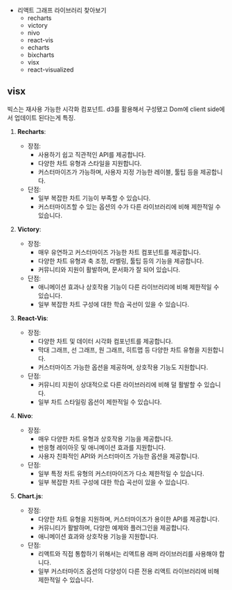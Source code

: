- 리액트 그래프 라이브러리 찾아보기
	- recharts
	- victory 
	- nivo
	- react-vis
	- echarts
	- bixcharts
	- visx
	- react-visualized 

## visx
빅스는 재사용 가능한 시각화 컴포넌트. d3를 활용해서 구성됐고 Dom에 client side에서 업데이트 된다는게 특징. 


1.  **Recharts**:
    
    -   장점:
        -   사용하기 쉽고 직관적인 API를 제공합니다.
        -   다양한 차트 유형과 스타일을 지원합니다.
        -   커스터마이즈가 가능하며, 사용자 지정 가능한 레이블, 툴팁 등을 제공합니다.
    -   단점:
        -   일부 복잡한 차트 기능이 부족할 수 있습니다.
        -   커스터마이즈할 수 있는 옵션의 수가 다른 라이브러리에 비해 제한적일 수 있습니다.
2.  **Victory**:
    
    -   장점:
        -   매우 유연하고 커스터마이즈 가능한 차트 컴포넌트를 제공합니다.
        -   다양한 차트 유형과 축 조정, 라벨링, 툴팁 등의 기능을 제공합니다.
        -   커뮤니티와 지원이 활발하며, 문서화가 잘 되어 있습니다.
    -   단점:
        -   애니메이션 효과나 상호작용 기능이 다른 라이브러리에 비해 제한적일 수 있습니다.
        -   일부 복잡한 차트 구성에 대한 학습 곡선이 있을 수 있습니다.
3.  **React-Vis**:
    
    -   장점:
        -   다양한 차트 및 데이터 시각화 컴포넌트를 제공합니다.
        -   막대 그래프, 선 그래프, 원 그래프, 히트맵 등 다양한 차트 유형을 지원합니다.
        -   커스터마이즈 가능한 옵션을 제공하며, 상호작용 기능도 지원합니다.
    -   단점:
        -   커뮤니티 지원이 상대적으로 다른 라이브러리에 비해 덜 활발할 수 있습니다.
        -   일부 차트 스타일링 옵션이 제한적일 수 있습니다.
4.  **Nivo**:
    
    -   장점:
        -   매우 다양한 차트 유형과 상호작용 기능을 제공합니다.
        -   반응형 레이아웃 및 애니메이션 효과를 지원합니다.
        -   사용자 친화적인 API와 커스터마이즈 가능한 옵션을 제공합니다.
    -   단점:
        -   일부 특정 차트 유형의 커스터마이즈가 다소 제한적일 수 있습니다.
        -   일부 복잡한 차트 구성에 대한 학습 곡선이 있을 수 있습니다.
5.  **Chart.js**:
    
    -   장점:
        -   다양한 차트 유형을 지원하며, 커스터마이즈가 용이한 API를 제공합니다.
        -   커뮤니티가 활발하며, 다양한 예제와 플러그인을 제공합니다.
        -   애니메이션 효과와 상호작용 기능을 지원합니다.
    -   단점:
        -   리액트와 직접 통합하기 위해서는 리액트용 래퍼 라이브러리를 사용해야 합니다.
        -   일부 커스터마이즈 옵션의 다양성이 다른 전용 리액트 라이브러리에 비해 제한적일 수 있습니다.
